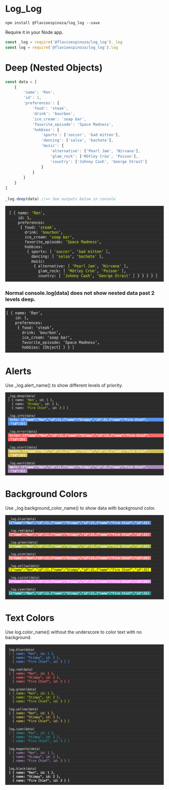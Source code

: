 # Log_Log

```console
npm install @flavioespinoza/log_log --save
```

Require it in your Node app.

```javascript
const _log = require('@flavioespinoza/log_log')._log
const log = require('@flavioespinoza/log_log').log
```

# Deep (Nested Objects)
```javascript
const data = [
	{
		'name': 'Ren',
		'id': 1,
		'preferences': {
			'food': 'steak',
			'drink': 'bourbon',
			'ice_cream': 'soap bar',
			'favorite_episode': 'Space Madness',
			'hobbies': {
				'sports': ['soccer', 'bad mitten'],
				'dancing': ['salsa', 'bachata'],
				'music': {
					'alternative': ['Pearl Jam', 'Nirvana'],
					'glam_rock': ['Mötley Crüe', 'Poison'],
					'country': ['Johnny Cash', 'George Strait']
				}
			}
		}
	}
]

_log.deep(data) //=> See outputs below in console

```
![deep](./img/deep.png)

### Normal console.log(data) does not show nested data past 2 levels deep.
![deep](./img/console_log.png)




# Alerts

Use _log.alert_name() to show different levels of priority.

![alerts](./img/alerts.png)


# Background Colors

Use _log.background_color_name() to show data with background color.

![colors](./img/colors.png)


# Text Colors

Use log.color_name() without the underscore to color text with no background.

![text](./img/text.png)

